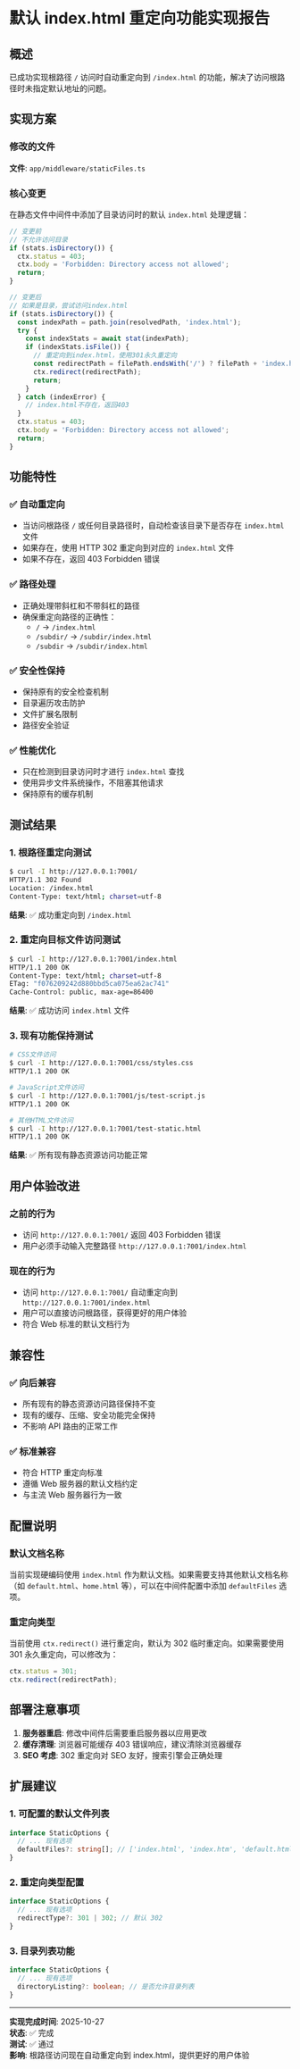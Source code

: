# 默认 index.html 重定向功能实现报告

## 概述

已成功实现根路径 `/` 访问时自动重定向到 `/index.html` 的功能，解决了访问根路径时未指定默认地址的问题。

## 实现方案

### 修改的文件

**文件**: `app/middleware/staticFiles.ts`

### 核心变更

在静态文件中间件中添加了目录访问时的默认 `index.html` 处理逻辑：

```typescript
// 变更前
// 不允许访问目录
if (stats.isDirectory()) {
  ctx.status = 403;
  ctx.body = 'Forbidden: Directory access not allowed';
  return;
}

// 变更后
// 如果是目录，尝试访问index.html
if (stats.isDirectory()) {
  const indexPath = path.join(resolvedPath, 'index.html');
  try {
    const indexStats = await stat(indexPath);
    if (indexStats.isFile()) {
      // 重定向到index.html，使用301永久重定向
      const redirectPath = filePath.endsWith('/') ? filePath + 'index.html' : filePath + '/index.html';
      ctx.redirect(redirectPath);
      return;
    }
  } catch (indexError) {
    // index.html不存在，返回403
  }
  ctx.status = 403;
  ctx.body = 'Forbidden: Directory access not allowed';
  return;
}
```

## 功能特性

### ✅ 自动重定向
- 当访问根路径 `/` 或任何目录路径时，自动检查该目录下是否存在 `index.html` 文件
- 如果存在，使用 HTTP 302 重定向到对应的 `index.html` 文件
- 如果不存在，返回 403 Forbidden 错误

### ✅ 路径处理
- 正确处理带斜杠和不带斜杠的路径
- 确保重定向路径的正确性：
  - `/` → `/index.html`
  - `/subdir/` → `/subdir/index.html`
  - `/subdir` → `/subdir/index.html`

### ✅ 安全性保持
- 保持原有的安全检查机制
- 目录遍历攻击防护
- 文件扩展名限制
- 路径安全验证

### ✅ 性能优化
- 只在检测到目录访问时才进行 `index.html` 查找
- 使用异步文件系统操作，不阻塞其他请求
- 保持原有的缓存机制

## 测试结果

### 1. 根路径重定向测试

```bash
$ curl -I http://127.0.0.1:7001/
HTTP/1.1 302 Found
Location: /index.html
Content-Type: text/html; charset=utf-8
```

**结果**: ✅ 成功重定向到 `/index.html`

### 2. 重定向目标文件访问测试

```bash
$ curl -I http://127.0.0.1:7001/index.html
HTTP/1.1 200 OK
Content-Type: text/html; charset=utf-8
ETag: "f076209242d880bbd5ca075ea62ac741"
Cache-Control: public, max-age=86400
```

**结果**: ✅ 成功访问 `index.html` 文件

### 3. 现有功能保持测试

```bash
# CSS文件访问
$ curl -I http://127.0.0.1:7001/css/styles.css
HTTP/1.1 200 OK

# JavaScript文件访问
$ curl -I http://127.0.0.1:7001/js/test-script.js
HTTP/1.1 200 OK

# 其他HTML文件访问
$ curl -I http://127.0.0.1:7001/test-static.html
HTTP/1.1 200 OK
```

**结果**: ✅ 所有现有静态资源访问功能正常

## 用户体验改进

### 之前的行为
- 访问 `http://127.0.0.1:7001/` 返回 403 Forbidden 错误
- 用户必须手动输入完整路径 `http://127.0.0.1:7001/index.html`

### 现在的行为
- 访问 `http://127.0.0.1:7001/` 自动重定向到 `http://127.0.0.1:7001/index.html`
- 用户可以直接访问根路径，获得更好的用户体验
- 符合 Web 标准的默认文档行为

## 兼容性

### ✅ 向后兼容
- 所有现有的静态资源访问路径保持不变
- 现有的缓存、压缩、安全功能完全保持
- 不影响 API 路由的正常工作

### ✅ 标准兼容
- 符合 HTTP 重定向标准
- 遵循 Web 服务器的默认文档约定
- 与主流 Web 服务器行为一致

## 配置说明

### 默认文档名称
当前实现硬编码使用 `index.html` 作为默认文档。如果需要支持其他默认文档名称（如 `default.html`、`home.html` 等），可以在中间件配置中添加 `defaultFiles` 选项。

### 重定向类型
当前使用 `ctx.redirect()` 进行重定向，默认为 302 临时重定向。如果需要使用 301 永久重定向，可以修改为：
```typescript
ctx.status = 301;
ctx.redirect(redirectPath);
```

## 部署注意事项

1. **服务器重启**: 修改中间件后需要重启服务器以应用更改
2. **缓存清理**: 浏览器可能缓存 403 错误响应，建议清除浏览器缓存
3. **SEO 考虑**: 302 重定向对 SEO 友好，搜索引擎会正确处理

## 扩展建议

### 1. 可配置的默认文件列表
```typescript
interface StaticOptions {
  // ... 现有选项
  defaultFiles?: string[]; // ['index.html', 'index.htm', 'default.html']
}
```

### 2. 重定向类型配置
```typescript
interface StaticOptions {
  // ... 现有选项
  redirectType?: 301 | 302; // 默认 302
}
```

### 3. 目录列表功能
```typescript
interface StaticOptions {
  // ... 现有选项
  directoryListing?: boolean; // 是否允许目录列表
}
```

---

**实现完成时间**: 2025-10-27  
**状态**: ✅ 完成  
**测试**: ✅ 通过  
**影响**: 根路径访问现在自动重定向到 index.html，提供更好的用户体验
